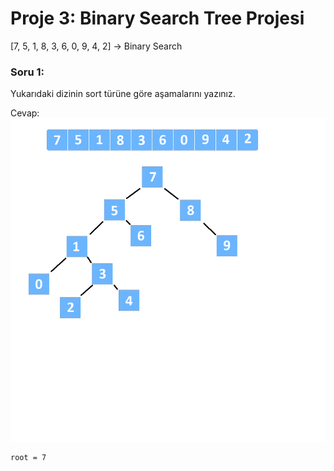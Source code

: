 # Proje 3: Binary Search Tree Projesi

[7, 5, 1, 8, 3, 6, 0, 9, 4, 2] -> Binary Search

### Soru 1:
Yukarıdaki dizinin sort türüne göre aşamalarını yazınız.

Cevap:
![alt text](source/binary-search.PNG)
```
root = 7
```
